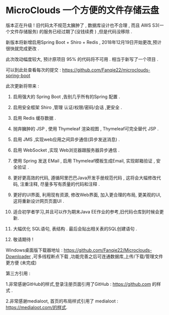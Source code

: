 # MicroClouds  一个方便的文件存储云盘

 版本正在升级 ! 旧代码太不规范太臃肿了 , 数据库设计也不合理 , 而且 AWS S3(一个文件存储服务) 的服务已经过期了(没钱续费 ) ,但是代码没移除 .
 
 新版本将新增启用Spring Boot + Shiro + Redis , 2018年12月19日开始更改,预计很快就完成更改 .
 
 此次改动幅度较大, 预计原项目 95% 的代码将不可用 . 相当于新写了一个项目 .
 
 可以到此处查看每次的提交 : https://github.com/Fanqie22/microclouds-spring-boot
 
 此次更新将带来 : 
 
1. 启用强大的 Spring Boot ,告别几乎所有的Spring 配置 .

2. 启用安全框架 Shiro ,管理 认证/权限/密码/会话 ,更安全 .

3. 启用 Redis 缓存数据 .

4. 抛弃臃肿的 JSP , 使用 Thymeleaf 渲染视图 , Thymeleaf可完全替代 JSP .

5. 启用 JMS ,实现web应用之间异步通信(异步发送消息) .

6. 启用 WebSocket ,实现 Web浏览器跟服务器异步通信 .

7. 使用 Spring 发送 EMail , 启用 Thymeleaf模板生成Email,  实现邮箱验证 , 安全验证 .

8. 更好更高效的代码, 遵循阿里巴巴Java开发手册规范代码 , 这将会大幅修改代码, 注重注释, 尽量多写有质量的代码和注释 .

9. 更好的UI界面, 利用现有资源, 修改Web界面, 加入更合理的布局, 更美观的UI, 这将重新设计网页页面UI . 

10. 适合初学者学习,并且可以作为期末Java EE作业的参考,旧代码仓库到时候会更新.

11. 大幅优化 SQL语句, 表结构 . 最后会贴出相关表的SQL创建语句 .

12. 敬请期待 ! 

Windows桌面版下载器地址 :  https://github.com/Fanqie22/Microclouds-Downloader ,可多线程断点下载 ,功能完善之后可连通数据库,上传/下载/管理文件更方便 (未完成)


第三方引用 :

1.非常感谢GitHub的样式,登录注册页面引用了GitHub : https://github.com 的样式 .

2.非常感谢medialoot, 首页的布局样式引用了 medialoot : https://medialoot.com/的样式.
